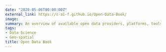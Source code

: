 ```yaml
---
date: "2020-05-06T00:00:00Z"
external_link: https://s-ai-f.github.io/Open-Data-Book/
image: 
summary: An overview of available open data providers, platforms, tools and analysis in different scales (worldwide, europe, and France) and themes (environment, economy, demography...).
tags: 
- Data Science
- Geo-spatial
title: Open Data Book
---
```


